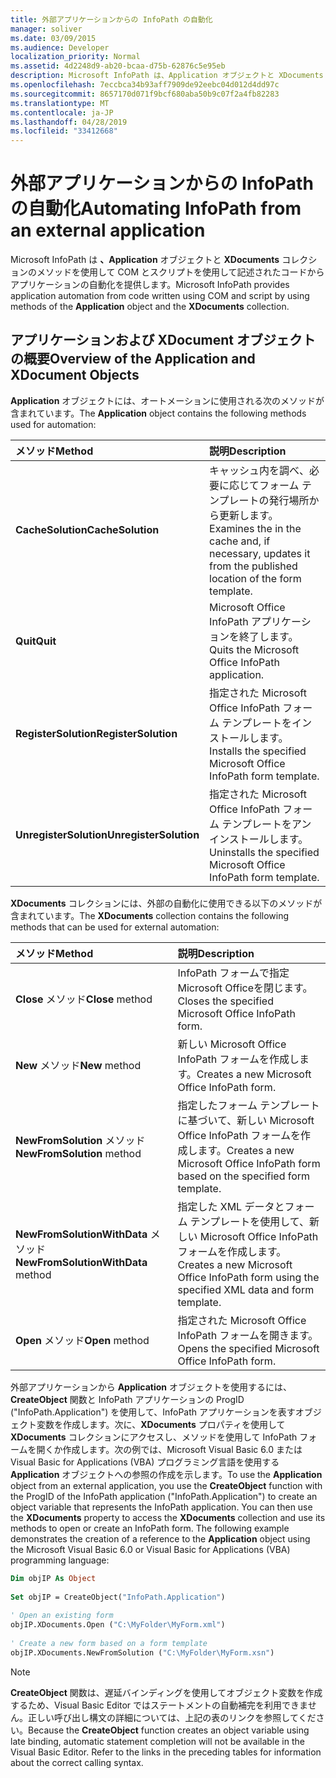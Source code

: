 ```yaml
---
title: 外部アプリケーションからの InfoPath の自動化
manager: soliver
ms.date: 03/09/2015
ms.audience: Developer
localization_priority: Normal
ms.assetid: 4d2248d9-ab20-bcaa-d75b-62876c5e95eb
description: Microsoft InfoPath は、Application オブジェクトと XDocuments コレクションのメソッドを使用して COM とスクリプトを使用して記述されたコードからアプリケーションの自動化を提供します。
ms.openlocfilehash: 7eccbca34b93aff7909de92eebc04d012d4dd97c
ms.sourcegitcommit: 8657170d071f9bcf680aba50b9c07f2a4fb82283
ms.translationtype: MT
ms.contentlocale: ja-JP
ms.lasthandoff: 04/28/2019
ms.locfileid: "33412668"
---
```

# <a name="automating-infopath-from-an-external-application"></a><span data-ttu-id="faddd-103">外部アプリケーションからの InfoPath の自動化</span><span class="sxs-lookup"><span data-stu-id="faddd-103">Automating InfoPath from an external application</span></span>

<span data-ttu-id="faddd-104">Microsoft InfoPath は **、Application** オブジェクトと **XDocuments** コレクションのメソッドを使用して COM とスクリプトを使用して記述されたコードからアプリケーションの自動化を提供します。</span><span class="sxs-lookup"><span data-stu-id="faddd-104">Microsoft InfoPath provides application automation from code written using COM and script by using methods of the **Application** object and the **XDocuments** collection.</span></span> 
  
## <a name="overview-of-the-application-and-xdocument-objects"></a><span data-ttu-id="faddd-105">アプリケーションおよび XDocument オブジェクトの概要</span><span class="sxs-lookup"><span data-stu-id="faddd-105">Overview of the Application and XDocument Objects</span></span>

<span data-ttu-id="faddd-106">**Application** オブジェクトには、オートメーションに使用される次のメソッドが含まれています。</span><span class="sxs-lookup"><span data-stu-id="faddd-106">The **Application** object contains the following methods used for automation:</span></span> 
  
|<span data-ttu-id="faddd-107">**メソッド**</span><span class="sxs-lookup"><span data-stu-id="faddd-107">**Method**</span></span>|<span data-ttu-id="faddd-108">**説明**</span><span class="sxs-lookup"><span data-stu-id="faddd-108">**Description**</span></span>|
|:-----|:-----|
|<span data-ttu-id="faddd-109">**CacheSolution**</span><span class="sxs-lookup"><span data-stu-id="faddd-109">**CacheSolution**</span></span> <br/> |<span data-ttu-id="faddd-110">キャッシュ内を調べ、必要に応じてフォーム テンプレートの発行場所から更新します。</span><span class="sxs-lookup"><span data-stu-id="faddd-110">Examines the in the cache and, if necessary, updates it from the published location of the form template.</span></span>  <br/> |
|<span data-ttu-id="faddd-111">**Quit**</span><span class="sxs-lookup"><span data-stu-id="faddd-111">**Quit**</span></span> <br/> |<span data-ttu-id="faddd-112">Microsoft Office InfoPath アプリケーションを終了します。</span><span class="sxs-lookup"><span data-stu-id="faddd-112">Quits the Microsoft Office InfoPath application.</span></span>  <br/> |
|<span data-ttu-id="faddd-113">**RegisterSolution**</span><span class="sxs-lookup"><span data-stu-id="faddd-113">**RegisterSolution**</span></span> <br/> |<span data-ttu-id="faddd-114">指定された Microsoft Office InfoPath フォーム テンプレートをインストールします。</span><span class="sxs-lookup"><span data-stu-id="faddd-114">Installs the specified Microsoft Office InfoPath form template.</span></span>  <br/> |
|<span data-ttu-id="faddd-115">**UnregisterSolution**</span><span class="sxs-lookup"><span data-stu-id="faddd-115">**UnregisterSolution**</span></span> <br/> |<span data-ttu-id="faddd-116">指定された Microsoft Office InfoPath フォーム テンプレートをアンインストールします。</span><span class="sxs-lookup"><span data-stu-id="faddd-116">Uninstalls the specified Microsoft Office InfoPath form template.</span></span>  <br/> |
   
<span data-ttu-id="faddd-117">**XDocuments** コレクションには、外部の自動化に使用できる以下のメソッドが含まれています。</span><span class="sxs-lookup"><span data-stu-id="faddd-117">The **XDocuments** collection contains the following methods that can be used for external automation:</span></span> 
  
|<span data-ttu-id="faddd-118">**メソッド**</span><span class="sxs-lookup"><span data-stu-id="faddd-118">**Method**</span></span>|<span data-ttu-id="faddd-119">**説明**</span><span class="sxs-lookup"><span data-stu-id="faddd-119">**Description**</span></span>|
|:-----|:-----|
|<span data-ttu-id="faddd-120">**Close** メソッド</span><span class="sxs-lookup"><span data-stu-id="faddd-120">**Close** method</span></span>  <br/> |<span data-ttu-id="faddd-121">InfoPath フォームで指定Microsoft Officeを閉じます。</span><span class="sxs-lookup"><span data-stu-id="faddd-121">Closes the specified Microsoft Office InfoPath form.</span></span>  <br/> |
|<span data-ttu-id="faddd-122">**New** メソッド</span><span class="sxs-lookup"><span data-stu-id="faddd-122">**New** method</span></span>  <br/> |<span data-ttu-id="faddd-123">新しい Microsoft Office InfoPath フォームを作成します。</span><span class="sxs-lookup"><span data-stu-id="faddd-123">Creates a new Microsoft Office InfoPath form.</span></span>  <br/> |
|<span data-ttu-id="faddd-124">**NewFromSolution** メソッド</span><span class="sxs-lookup"><span data-stu-id="faddd-124">**NewFromSolution** method</span></span>  <br/> |<span data-ttu-id="faddd-125">指定したフォーム テンプレートに基づいて、新しい Microsoft Office InfoPath フォームを作成します。</span><span class="sxs-lookup"><span data-stu-id="faddd-125">Creates a new Microsoft Office InfoPath form based on the specified form template.</span></span>  <br/> |
|<span data-ttu-id="faddd-126">**NewFromSolutionWithData** メソッド</span><span class="sxs-lookup"><span data-stu-id="faddd-126">**NewFromSolutionWithData** method</span></span>  <br/> |<span data-ttu-id="faddd-127">指定した XML データとフォーム テンプレートを使用して、新しい Microsoft Office InfoPath フォームを作成します。</span><span class="sxs-lookup"><span data-stu-id="faddd-127">Creates a new Microsoft Office InfoPath form using the specified XML data and form template.</span></span>  <br/> |
|<span data-ttu-id="faddd-128">**Open** メソッド</span><span class="sxs-lookup"><span data-stu-id="faddd-128">**Open** method</span></span>  <br/> |<span data-ttu-id="faddd-129">指定された Microsoft Office InfoPath フォームを開きます。</span><span class="sxs-lookup"><span data-stu-id="faddd-129">Opens the specified Microsoft Office InfoPath form.</span></span>  <br/> |
   
<span data-ttu-id="faddd-p101">外部アプリケーションから **Application** オブジェクトを使用するには、**CreateObject** 関数と InfoPath アプリケーションの ProgID ("InfoPath.Application") を使用して、InfoPath アプリケーションを表すオブジェクト変数を作成します。次に、**XDocuments** プロパティを使用して **XDocuments** コレクションにアクセスし、メソッドを使用して InfoPath フォームを開くか作成します。次の例では、Microsoft Visual Basic 6.0 または Visual Basic for Applications (VBA) プログラミング言語を使用する **Application** オブジェクトへの参照の作成を示します。</span><span class="sxs-lookup"><span data-stu-id="faddd-p101">To use the **Application** object from an external application, you use the **CreateObject** function with the ProgID of the InfoPath application ("InfoPath.Application") to create an object variable that represents the InfoPath application. You can then use the **XDocuments** property to access the **XDocuments** collection and use its methods to open or create an InfoPath form. The following example demonstrates the creation of a reference to the **Application** object using the Microsoft Visual Basic 6.0 or Visual Basic for Applications (VBA) programming language:</span></span> 
  
```vb
Dim objIP As Object 
 
Set objIP = CreateObject("InfoPath.Application") 
 
' Open an existing form 
objIP.XDocuments.Open ("C:\MyFolder\MyForm.xml") 
 
' Create a new form based on a form template 
objIP.XDocuments.NewFromSolution ("C:\MyFolder\MyForm.xsn") 

```

> [!NOTE]
> <span data-ttu-id="faddd-p102">**CreateObject** 関数は、遅延バインディングを使用してオブジェクト変数を作成するため、Visual Basic Editor ではステートメントの自動補完を利用できません。正しい呼び出し構文の詳細については、上記の表のリンクを参照してください。</span><span class="sxs-lookup"><span data-stu-id="faddd-p102">Because the **CreateObject** function creates an object variable using late binding, automatic statement completion will not be available in the Visual Basic Editor. Refer to the links in the preceding tables for information about the correct calling syntax.</span></span> 
  

